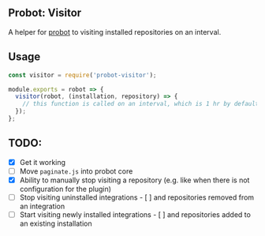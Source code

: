 ## Probot: Visitor

A helper for [probot](https://github.com/probot/probot) to visiting installed repositories on an interval.

## Usage

```js
const visitor = require('probot-visitor');

module.exports = robot => {
  visitor(robot, (installation, repository) => {
    // this function is called on an interval, which is 1 hr by default;
  });
};
```

## TODO:

- [x] Get it working
- [ ] Move `paginate.js` into probot core
- [x] Ability to manually stop visiting a repository (e.g. like when there is not configuration for the plugin)
- [ ] Stop visiting uninstalled integrations
      - [ ] and repositories removed from an integration
- [ ] Start visiting newly installed integrations
      - [ ] and repositories added to an existing installation
